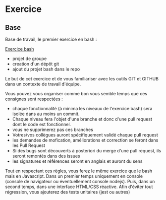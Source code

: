 # Exercice

## Base

Base de travail, le premier exercice en bash :

[Exercice bash](https://github.com/Aherbeth/IUT-bash/tree/main/exercice)

- projet de groupe
- creation d'un dépôt git
- ajout du projet bash dans le repo

Le but de cet exercice et de vous familiariser avec les outils GIT et GITHUB dans un contexte de travail d'équipe.

Vous pouvez vous organiser comme bon vous semble temps que ces consignes sont respectées :

- chaque fonctionnalité (à minima les niveaux de l'exercice bash) sera isolée dans au moins un commit.
- Chaque niveau fera l'objet d'une branche et donc d'une pull request dont le code est fonctionnel.
- vous ne supprimerez pas ces branches
- Votres/vos collègues auront spécifiquement validé chaque pull request
- les demandes de mofication, améliorations et correction se feront dans les Pull Request
- Si des bugs sont découverts à posteriori du merge d'une pull request, ils seront remontés dans des issues
- les signatures et références seront en anglais et auront du sens

Tout en respectant ces règles, vous ferez le même exercice que le bash mais en Javascript.
Dans un premier temps uniquement en console (console de navigateur ou éventuellement console nodejs).
Puis, dans un second temps, dans une interface HTML/CSS réactive.
Afin d'éviter tout régression, vous ajouterez des tests unitaires (jest ou autres)
